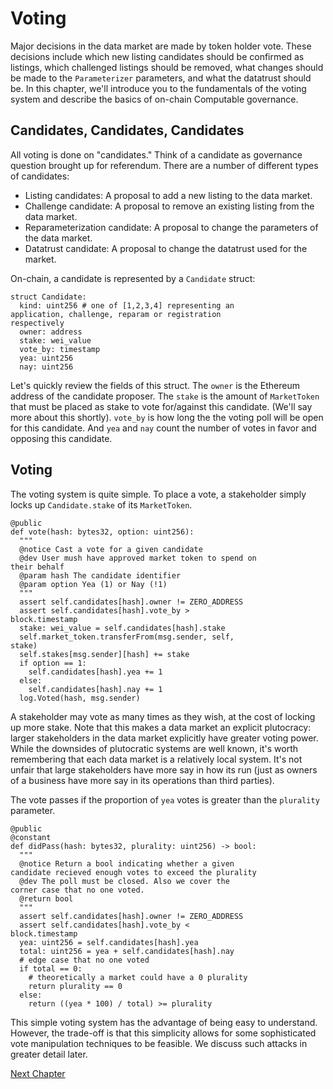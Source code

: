 # Voting

Major decisions in the data market are made by token
holder vote.  These decisions include which new
listing candidates should be confirmed as listings, which
challenged listings should be removed, what changes
should be made to the `Parameterizer` parameters, and
what the datatrust should be. In this chapter, we'll
introduce you to the fundamentals of the voting
system and describe the basics of on-chain Computable
governance.

## Candidates, Candidates, Candidates

All voting is done on "candidates." Think of a
candidate as governance question brought up for
referendum. There are a number of different types of
candidates:

- Listing candidates: A proposal to add a new listing
  to the data market.
- Challenge candidate: A proposal to remove an existing
  listing from the data market.
- Reparameterization candidate: A proposal to change
  the parameters of the data market.
- Datatrust candidate: A proposal to change the
  datatrust used for the market.

On-chain, a candidate is represented by a `Candidate`
struct:

```
struct Candidate:
  kind: uint256 # one of [1,2,3,4] representing an
application, challenge, reparam or registration
respectively
  owner: address
  stake: wei_value
  vote_by: timestamp
  yea: uint256
  nay: uint256
``` 

Let's quickly review the fields of this struct. The
`owner` is the Ethereum address of the candidate
proposer. The `stake` is the amount of `MarketToken`
that must be placed as stake to vote for/against this
candidate. (We'll say more about this shortly).
`vote_by` is how long the the voting poll will be open
for this candidate. And `yea` and `nay` count the
number of votes in favor and opposing this candidate.

## Voting

The voting system is quite simple. To place a vote, a
stakeholder simply locks up `Candidate.stake` of its
`MarketToken`.

```
@public
def vote(hash: bytes32, option: uint256):
  """
  @notice Cast a vote for a given candidate
  @dev User mush have approved market token to spend on
their behalf
  @param hash The candidate identifier
  @param option Yea (1) or Nay (!1)
  """
  assert self.candidates[hash].owner != ZERO_ADDRESS
  assert self.candidates[hash].vote_by >
block.timestamp
  stake: wei_value = self.candidates[hash].stake
  self.market_token.transferFrom(msg.sender, self,
stake)
  self.stakes[msg.sender][hash] += stake
  if option == 1:
    self.candidates[hash].yea += 1
  else:
    self.candidates[hash].nay += 1
  log.Voted(hash, msg.sender)
```

A stakeholder may vote as many times as they wish, at
the cost of locking up more stake. Note that this makes
a data market an explicit plutocracy: larger
stakeholders in the data market explicitly have greater
voting power. While the downsides of plutocratic
systems are well known, it's worth remembering that
each data market is a relatively local system. It's not
unfair that large stakeholders have more say in how its
run (just as owners of a business have more say in its
operations than third parties).

The vote passes if the proportion of `yea` votes is
greater than the `plurality` parameter.

```
@public
@constant
def didPass(hash: bytes32, plurality: uint256) -> bool:
  """
  @notice Return a bool indicating whether a given
candidate recieved enough votes to exceed the plurality
  @dev The poll must be closed. Also we cover the
corner case that no one voted.
  @return bool
  """
  assert self.candidates[hash].owner != ZERO_ADDRESS
  assert self.candidates[hash].vote_by <
block.timestamp
  yea: uint256 = self.candidates[hash].yea
  total: uint256 = yea + self.candidates[hash].nay
  # edge case that no one voted
  if total == 0:
    # theoretically a market could have a 0 plurality
    return plurality == 0
  else:
    return ((yea * 100) / total) >= plurality
```

This simple voting system has the advantage of being
easy to understand. However, the trade-off is that this
simplicity allows for some sophisticated vote
manipulation techniques to be feasible. We discuss such
attacks in greater detail later.

[Next Chapter](../listings/index.html)
